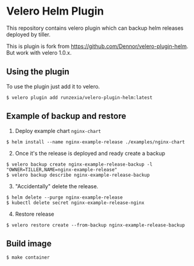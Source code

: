 # Velero Helm Plugin

This repository contains velero plugin which can backup helm releases deployed by tiller.

This is plugin is fork from https://github.com/Dennor/velero-plugin-helm. But work with velero 1.0.x.

## Using the plugin

To use the plugin just add it to velero.

```
$ velero plugin add runzexia/velero-plugin-helm:latest
```

## Example of backup and restore

1. Deploy example chart `nginx-chart`

```
$ helm install --name nginx-example-release ./examples/nginx-chart
```

2. Once it's the release is deployed and ready create a backup

```
$ velero backup create nginx-example-release-backup -l "OWNER=TILLER,NAME=nginx-example-release"
$ velero backup describe nginx-example-release-backup
```

3. "Accidentally" delete the release.

```
$ helm delete --purge nginx-example-release
$ kubectl delete secret nginx-example-release-nginx
```

4. Restore release

```
$ velero restore create --from-backup nginx-example-release-backup
```

## Build image

```
$ make container
```
